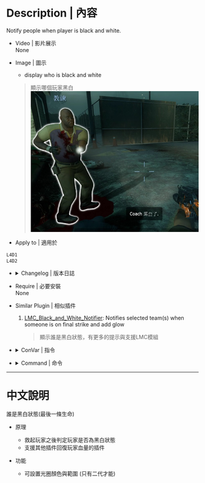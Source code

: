 # Description | 內容
Notify people when player is black and white.

* Video | 影片展示
<br/>None

* Image | 圖示
	* display who is black and white
	> 顯示哪個玩家黑白
	<br/>![l4d_blackandwhite_1](image/l4d_blackandwhite_1.jpg)

* Apply to | 適用於
```
L4D1
L4D2
```

* <details><summary>Changelog | 版本日誌</summary>

    ```php
	//DarkNoghri @ 2009-2010
	//Harry @ 2022
    ```
	* v1.7 (2022-11-03)
        * Remake Code
        * Rmove white glow when player is not black and white
        * Add Glow cvars
	
    * v1.31
        * [By DarkNoghri](https://forums.alliedmods.net/showthread.php?p=951787)
</details>

* Require | 必要安裝
<br/>None

* Similar Plugin | 相似插件
	1. [LMC_Black_and_White_Notifier](https://github.com/fbef0102/L4D2-Plugins/tree/master/LMC_Black_and_White_Notifier): Notifies selected team(s) when someone is on final strike and add glow
		> 顯示誰是黑白狀態，有更多的提示與支援LMC模組

* <details><summary>ConVar | 指令</summary>

	* cfg/sourcemod/l4d_blackandwhite.cfg
	```php
    // (L4D2 only) 0=turns black&white glow off, 1=turns glow on.
    l4d_bandw_glow "0"

    // 0 turns notifications off, 1 notifies survivors, 2 notifies all, 3 notifies infected.
    l4d_bandw_notice "1"

    // 0 prints to chat, 1 displays hint box.
    l4d_bandw_type "1"

    // (L4D2 only) color of black&white glow, split up with 
    thirdstrike_glow_color "255 255 255"

    // (L4D2 only) max black&white glow range 
    thirdstrike_glow_range "1600"
	```
</details>

* <details><summary>Command | 命令</summary>
	None
</details>

- - - -
# 中文說明
誰是黑白狀態(最後一條生命)

* 原理
	* 救起玩家之後判定玩家是否為黑白狀態
    * 支援其他插件回復玩家血量的插件

* 功能
	* 可設置光圈顏色與範圍 (只有二代才能)
